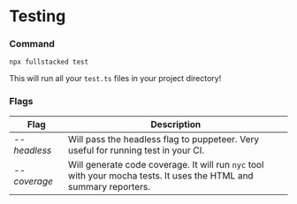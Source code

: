 # Testing

### Command
```shell
npx fullstacked test
```
This will run all your `test.ts` files in your project directory!

### Flags
| Flag | Description |
| --- | --- |
| *--headless*  &nbsp; | Will pass the headless flag to puppeteer. Very useful for running test in your CI. |
| *--coverage*  &nbsp; | Will generate code coverage. It will run `nyc` tool with your mocha tests. It uses the HTML and summary reporters. |
